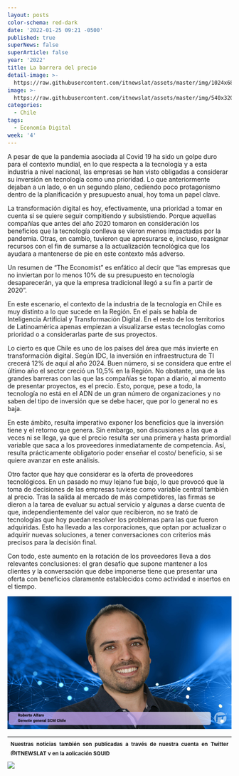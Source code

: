 ```yaml
---
layout: posts
color-schema: red-dark
date: '2022-01-25 09:21 -0500'
published: true
superNews: false
superArticle: false
year: '2022'
title: La barrera del precio
detail-image: >-
  https://raw.githubusercontent.com/itnewslat/assets/master/img/1024x680/Roberto-Alfaro-g.jpg
image: >-
  https://raw.githubusercontent.com/itnewslat/assets/master/img/540x320/Roberto-Alfaro-p.jpg
categories:
  - Chile
tags:
  - Economía Digital
week: '4'
---
```

A pesar de que la pandemia asociada al Covid 19 ha sido un golpe duro para el contexto mundial, en lo que respecta a la tecnología y a esta industria a nivel nacional, las empresas se han visto obligadas a considerar su inversión en tecnología como una prioridad. Lo que anteriormente dejaban a un lado, o en un segundo plano, cediendo poco protagonismo dentro de la planificación y presupuesto anual, hoy toma un papel clave. 

La transformación digital es hoy, efectivamente, una prioridad a tomar en cuenta si se quiere seguir compitiendo y subsistiendo. Porque aquellas compañías que antes del año 2020 tomaron en consideración los beneficios que la tecnología conlleva se vieron menos impactadas por la pandemia. Otras, en cambio, tuvieron que apresurarse e, incluso, reasignar recursos con el fin de sumarse a la actualización tecnológica que los ayudara a mantenerse de pie en este contexto más adverso.

Un resumen de “The Economist” es enfático al decir que “las empresas que no inviertan por lo menos 10% de su presupuesto en tecnología desaparecerán, ya que la empresa tradicional llegó a su fin a partir de 2020”.

En este escenario, el contexto de la industria de la tecnología en Chile es muy distinto a lo que sucede en la Región. En el país se habla de Inteligencia Artificial y Transformación Digital. En el resto de los territorios de Latinoamérica apenas empiezan a visualizarse estas tecnologías como prioridad o a considerarlas parte de sus proyectos.

Lo cierto es que Chile es uno de los países del área que más invierte en transformación digital. Según IDC, la inversión en infraestructura de TI crecerá 12% de aquí al año 2024. Buen número, si se considera que entre el último año el sector creció un 10,5% en la Región. No obstante, una de las grandes barreras con las que las compañías se topan a diario, al momento de presentar proyectos, es el precio. Esto, porque, pese a todo, la tecnología no está en el ADN de un gran número de organizaciones y no saben del tipo de inversión que se debe hacer, que por lo general no es baja.  

En este ámbito, resulta imperativo exponer los beneficios que la inversión tiene y el retorno que genera. Sin embargo, son discusiones a las que a veces ni se llega, ya que el precio resulta ser una primera y hasta primordial variable que saca a los proveedores inmediatamente de competencia. Así, resulta prácticamente obligatorio poder enseñar el costo/ beneficio, si se quiere avanzar en este análisis.

Otro factor que hay que considerar es la oferta de proveedores tecnológicos. En un pasado no muy lejano fue bajo, lo que provocó que la toma de decisiones de las empresas tuviese como variable central también al precio. Tras la salida al mercado de más competidores, las firmas se dieron a la tarea de evaluar su actual servicio y algunas a darse cuenta de que, independientemente del valor que recibieron, no se trató de tecnologías que hoy puedan resolver los problemas para las que fueron adquiridas. Esto ha llevado a las corporaciones, que optan por actualizar o adquirir nuevas soluciones, a tener conversaciones con criterios más precisos para la decisión final. 

Con todo, este aumento en la rotación de los proveedores lleva a dos relevantes conclusiones: el gran desafío que supone mantener a los clientes y la conversación que debe imponerse tiene que presentar una oferta con beneficios claramente establecidos como actividad e insertos en el tiempo. 

![](https://raw.githubusercontent.com/itnewslat/assets/master/img/540x320/Roberto-Alfaro-p.jpg)

<table style="height: 42px;" width="569">
<tbody>
<tr>
<td style="text-align: justify;"><sub><strong>Nuestras noticias también son publicadas a través de nuestra cuenta en Twitter <a href="https://twitter.com/itnewslat?lang=es">@ITNEWSLAT</a> y en la aplicación <a href="https://squidapp.co/en/">SQUID</a></strong></sub></td>
</tr>
</tbody>
</table>

<img src="https://tracker.metricool.com/c3po.jpg?hash=56f88a41e39ab42c063cc51676587a04"/>